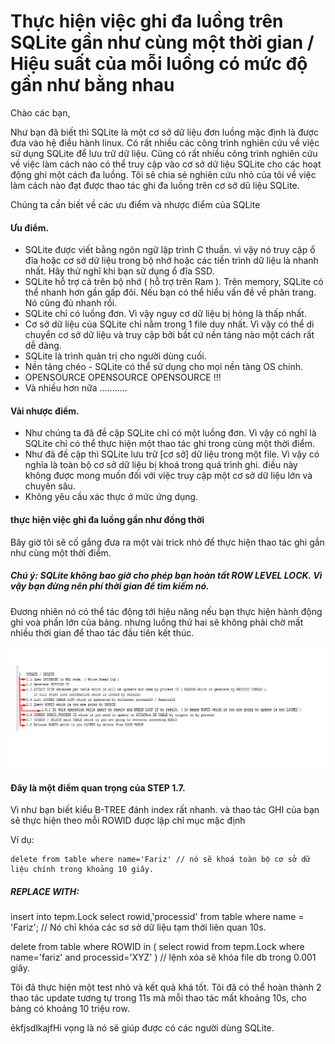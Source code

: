 # Thực hiện việc ghi đa luồng trên SQLite gần như cùng một thời gian / Hiệu suất của mỗi luồng có mức độ gần như bằng nhau


Chào các bạn,

Như bạn đã biết thì SQLite là một cơ sở dữ liệu đơn luồng mặc định là được đưa vào hệ điều hành linux. Có rất nhiều các công trình nghiên cứu về việc sử dụng SQLite để lưu trữ dữ liệu. Cũng có rất nhiều công trình nghiên cứu về việc làm cách nào có thể truy cập vào cơ sở dữ liệu SQLite cho các hoạt động ghi một cách đa luồng. Tôi sẽ chia sẻ nghiên cứu nhỏ của tôi về việc làm cách nào đạt được thao tác ghi đa luồng trên cơ sở dũ liệu SQLite.

Chúng ta cần biết về các ưu điểm và nhược điểm của SQLite

#### Ưu điểm.
 * SQLite được viết bằng ngôn ngữ lập trình C thuần. vì vậy nó truy cập ổ đĩa hoặc cơ sở dữ liệu trong bộ nhớ hoặc các tiến trình dữ liệu là nhanh nhất. Hãy thử nghĩ khi bạn sử dụng ổ đĩa SSD.
 * SQLite hỗ trợ cả trên bộ nhớ ( hỗ trợ trên Ram ). Trên memory, SQLite có thể nhanh hơn gần gấp đôi. Nếu bạn có thể hiểu vấn đề về phân trang. Nó cũng đủ nhanh rồi.
* SQLite chỉ có luồng đơn. Vì vậy nguy cơ dữ liệu bị hỏng là thấp nhất.
* Cơ sở dữ liệu của SQLite chỉ nằm trong 1 file duy nhất. Vì vậy có thể di chuyển cơ sở dữ liệu và truy cập bởi bất cứ nền tảng nào một cách rất dễ dàng. 
* SQLite là trình quản trị cho người dùng cuối.
* Nền tảng chéo - SQLite có thể sử dụng cho mọi nền tảng OS chính.
* OPENSOURCE OPENSOURCE OPENSOURCE !!!
* Và nhiều hơn nữa ………..

#### Vài nhược điểm.
* Như chúng ta đã đề cập SQLite chỉ có một luồng đơn. Vì vậy có nghĩ là SQLite chỉ có thể thực hiện một thao tác ghi trong cùng một thời điểm.
* Như đã đề cập thì SQLite lưu trữ [cơ sở] dữ liệu trong một file. Vì vậy có nghĩa là toàn bộ cơ sở dữ liệu bị khoá trong quá trình ghi. điều này không được mong muốn đối với việc truy cập một cơ sở dữ liệu lớn và chuyên sâu. 
* Không yêu cầu xác thực ở mức ứng dụng.

#### thực hiện việc ghi đa luồng gần như đồng thời

Bây giờ tôi sẽ cố gắng đưa ra một vài trick nhỏ để thực hiện thao tác ghi gần như cùng một thời điểm.

##### Chú ý: SQLite không bao giờ cho phép bạn hoàn tất ROW LEVEL LOCK. Vì vậy bạn đừng nên phí thời gian để tìm kiếm nó.

Đương nhiên nó có thể tác động tới hiệu năng nếu bạn thực hiện hành động ghi voà phần lớn của bảng. nhưng luồng thứ hai sẽ không phải chờ mất nhiều thời gian để thao tác đầu tiên kết thúc.

![image](0.jpeg)

#### Đây là một điểm quan trọng của STEP 1.7.

Vì như bạn biết kiểu B-TREE đánh index rất nhanh. và thao tác GHI của bạn sẽ thực hiện theo mỗi ROWID được lập chỉ mục mặc định

Ví dụ:

```
delete from table where name='Fariz' // nó sẽ khoá toàn bộ cơ sở dữ liệu chính trong khoảng 10 giây.
```

##### REPLACE WITH:

insert into tepm.Lock select rowid,'processid' from table where name = 'Fariz'; // Nó chỉ khóa các sơ sở dữ liệu tạm thời liên quan 10s.

delete from table where ROWID in ( select rowid from tepm.Lock where name='fariz' and processid='XYZ' ) // lệnh xóa sẽ khóa file db trong 0.001 giây.

Tôi đã thực hiện một test nhỏ và kết quả khá tốt. Tôi đã có thể hoàn thành 2 thao tác update tương tự trong 11s mà mỗi thao tác mất khoảng 10s, cho bảng có khoảng 10 triệu row.

ẻkfjsdlkajfHi vọng là nó sẽ giúp được có các người dùng SQLite.